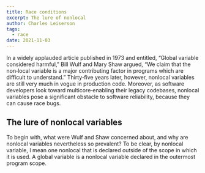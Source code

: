 ```yaml
---
title: Race conditions
excerpt: The lure of nonlocal
author: Charles Leiserson
tags:
  - race
date: 2021-11-03
---
```


In a widely applauded article published in 1973 and entitled, “Global variable considered
harmful,” Bill Wulf and Mary Shaw argued, “We claim that the non‐local variable is a
major contributing factor in programs which are difficult to understand.” Thirty‐five
years later, however, nonlocal variables are still very much in vogue in production code.
Moreover, as software developers look toward multicore‐enabling their legacy
codebases, nonlocal variables pose a significant obstacle to software reliability, because
they can cause race bugs.

## The lure of nonlocal variables

To begin with, what were Wulf and Shaw concerned about, and why are nonlocal
variables nevertheless so prevalent? To be clear, by nonlocal variable, I mean one
nonlocal that is declared outside of the scope in which it is used. A global variable is a
nonlocal variable declared in the outermost program scope.